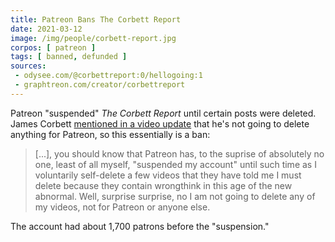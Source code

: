 ```yaml
---
title: Patreon Bans The Corbett Report
date: 2021-03-12
image: /img/people/corbett-report.jpg
corpos: [ patreon ]
tags: [ banned, defunded ]
sources:
 - odysee.com/@corbettreport:0/hellogoing:1
 - graphtreon.com/creator/corbettreport
---
```


Patreon "suspended" _The Corbett Report_ until certain posts were deleted.
James Corbett [mentioned in a video
update](https://odysee.com/@corbettreport:0/hellogoing:1?t=349) that he's not
going to delete anything for Patreon, so this essentially is a ban:

> [...], you should know that Patreon has, to the suprise of absolutely no one,
> least of all myself, "suspended my account" until such time as I voluntarily
> self-delete a few videos that they have told me I must delete because they
> contain wrongthink in this age of the new abnormal. Well, surprise surprise,
> no I am not going to delete any of my videos, not for Patreon or anyone else.

The account had about 1,700 patrons before the "suspension."
